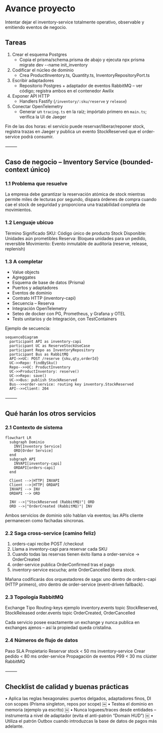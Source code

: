 # Avance proyecto

Intentar dejar el inventory-service totalmente operativo, observable y emitiendo eventos de negocio.

## Tareas

1. Crear el esquema Postgres
   - Copia el prisma/schema.prisma de abajo y ejecuta npx prisma migrate dev --name init_inventory
2. Codificar el núcleo de dominio
   - Crea ProductInventory.ts, Quantity.ts, InventoryRepositoryPort.ts
3. Escribir adaptadores
   - Repositorio Postgres + adaptador de eventos RabbitMQ – ver código; registra ambos en el contenedor Awilix
4. Exponer API HTTP
   - Handlers Fastify (`/inventory/:sku/reserve` y `release`)
5. Conectar OpenTelemetry
   - Generar un `tracing.ts` en la raíz; impórtalo primero en `main.ts`; verifica la UI de Jaeger

Fin de las dos horas: el servicio puede reservar/liberar/reponer stock, registra trazas en Jaeger y publica un evento StockReserved que el order-service podrá consumir.

⸻

## Caso de negocio – Inventory Service (bounded-context único)

### 1.1 Problema que resuelve

La empresa debe garantizar la reservación atómica de stock mientras permite miles de lecturas por segundo, dispara órdenes de compra cuando cae el stock de seguridad y proporciona una trazabilidad completa de movimientos.

### 1.2 Lenguaje ubicuo

Término	Significado
SKU: Código único de producto
Stock Disponible: Unidades aún prometibles
Reserva: Bloquea unidades para un pedido, reversible
Movimiento: Evento inmutable de auditoría (reserve, release, replenish)

### 1.3 A completar
- Value objects
- Agreggates
- Esquema de base de datos (Prisma)
- Puertos y adaptadores
- Eventos de dominio
- Contrato HTTP (inventory-capi)
- Secuencia – Reserva
- Integración OpenTelemetry
- Seteo de docker con PG, Prometheus, y Grafana y OTEL
- Tests unitarios y de Integración, con TestContainers


Ejemplo de secuencia:

```mermaid
sequenceDiagram
  participant API as inventory-capi
  participant UC as ReserveStockUseCase
  participant Repo as InventoryRepository
  participant Bus as RabbitMQ
  API->>UC: POST /reserve {sku,qty,orderId}
  UC->>Repo: findBySku()
  Repo-->>UC: ProductInventory
  UC->>ProductInventory: reserve()
  UC->>Repo: save()
  UC->>Bus: publish StockReserved
  Bus-->>order-service: routing key inventory.StockReserved
  API-->>Client: 204
```

⸻

## Qué harán los otros servicios

### 2.1 Contexto de sistema

```mermaid
flowchart LR
  subgraph Dominio
    INV[Inventory Service]
    ORD[Order Service]
  end
  subgraph API
    INVAPI[inventory-capi]
    ORDAPI[orders-capi]
  end

  Client -->|HTTP| INVAPI
  Client -->|HTTP| ORDAPI
  INVAPI --> INV
  ORDAPI --> ORD

  INV -->|"StockReserved (RabbitMQ)"| ORD
  ORD -->|"OrderCreated (RabbitMQ)"| INV

```

Ambos servicios de dominio sólo hablan vía eventos; las APIs cliente permanecen como fachadas síncronas.

### 2.2 Saga cross-service (camino feliz)

1.	orders-capi recibe POST /checkout
2.	Llama a inventory-capi para reservar cada SKU
3.	Cuando todas las reservas tienen éxito llama a order-service → OrderCreated
4.	order-service publica OrderConfirmed tras el pago
5.	inventory-service escucha; ante OrderCancelled libera stock.

Mañana codificarás dos orquestadores de saga: uno dentro de orders-capi (HTTP primero), otro dentro de order-service (event-driven fallback).

### 2.3 Topología RabbitMQ

Exchange	Tipo	Routing-keys ejemplo
inventory.events	topic	StockReserved, StockReleased
order.events	topic	OrderCreated, OrderCancelled

Cada servicio posee exactamente un exchange y nunca publica en exchanges ajenos – así la propiedad queda cristalina.

### 2.4 Números de flujo de datos

Paso	SLA	Propietario
Reservar stock	< 50 ms	inventory-service
Crear pedido	< 80 ms	order-service
Propagación de eventos	P99 < 30 ms	clúster RabbitMQ


⸻

## Checklist de calidad y buenas prácticas

•	Aplica las reglas hexagonales: puertos delgados, adaptadores finos, DI con scopes (Prisma singleton, repos por scope) ￼
•	Testea el dominio en memoria (ejemplo ya escrito) ￼
•	Nunca loguees/traces desde entidades – instrumenta a nivel de adaptador (evita el anti-patrón “Domain HUD”) ￼
•	Utiliza el patrón Outbox cuando introduzcas la base de datos de pagos más adelante.

